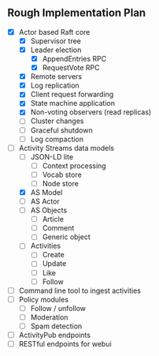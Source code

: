 ## Rough Implementation Plan

- [x] Actor based Raft core
    - [x] Supervisor tree
    - [x] Leader election
        - [x] AppendEntries RPC
        - [x] RequestVote RPC
    - [x] Remote servers
    - [x] Log replication
    - [x] Client request forwarding
    - [x] State machine application
    - [x] Non-voting observers (read replicas)
    - [ ] Cluster changes
    - [ ] Graceful shutdown
    - [ ] Log compaction
- [ ] Activity Streams data models
    - [ ] JSON-LD lite
        - [ ] Context processing
        - [ ] Vocab store
        - [ ] Node store
    - [x] AS Model
    - [ ] AS Actor
    - [ ] AS Objects
        - [ ] Article
        - [ ] Comment
        - [ ] Generic object
    - [ ] Activities
        - [ ] Create
        - [ ] Update
        - [ ] Like
        - [ ] Follow
- [ ] Command line tool to ingest activities
- [ ] Policy modules
    - [ ] Follow / unfollow
    - [ ] Moderation
    - [ ] Spam detection
- [ ] ActivityPub endpoints
- [ ] RESTful endpoints for webui